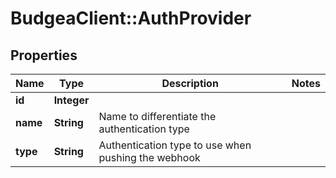 # BudgeaClient::AuthProvider

## Properties
Name | Type | Description | Notes
------------ | ------------- | ------------- | -------------
**id** | **Integer** |  | 
**name** | **String** | Name to differentiate the authentication type | 
**type** | **String** | Authentication type to use when pushing the webhook | 


